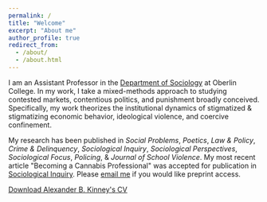 ```yaml
---
permalink: /
title: "Welcome"
excerpt: "About me"
author_profile: true
redirect_from: 
  - /about/
  - /about.html
---
```



I am an Assistant Professor in the [Department of Sociology](https://www.oberlin.edu/arts-and-sciences/departments/sociology) at Oberlin College. In my work, I take a mixed-methods approach to studying contested markets, contentious politics, and punishment broadly conceived. Specifically, my work theorizes the institutional dynamics of stigmatized & stigmatizing economic behavior, ideological violence, and coercive confinement. 

My research has been published in *Social Problems*, *Poetics*, *Law & Policy*, *Crime & Delinquency*, *Sociological Inquiry*, *Sociological Perspectives*, *Sociological Focus*, *Policing*, & *Journal of School Violence*. My most recent article "Becoming a Cannabis Professional" was accepted for publication in [Sociological Inquiry](https://onlinelibrary.wiley.com/doi/full/10.1111/soin.12627). Please [email me](abk017@shsu.edu) if you would like preprint access.

[Download Alexander B. Kinney's CV](https://www.alexanderkinney.com/files/CV2025.pdf) 
